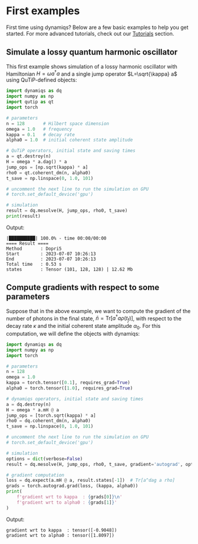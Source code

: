 # First examples

First time using dynamiqs? Below are a few basic examples to help you get started. For more advanced tutorials, check out our [Tutorials](../tutorials/index.md) section.

## Simulate a lossy quantum harmonic oscillator

This first example shows simulation of a lossy harmonic oscillator with Hamiltonian $H=\omega a^\dagger a$ and a single jump operator $L=\sqrt{\kappa} a$ using QuTiP-defined objects:

```python
import dynamiqs as dq
import numpy as np
import qutip as qt
import torch

# parameters
n = 128       # Hilbert space dimension
omega = 1.0   # frequency
kappa = 0.1   # decay rate
alpha0 = 1.0  # initial coherent state amplitude

# QuTiP operators, initial state and saving times
a = qt.destroy(n)
H = omega * a.dag() * a
jump_ops = [np.sqrt(kappa) * a]
rho0 = qt.coherent_dm(n, alpha0)
t_save = np.linspace(0, 1.0, 101)

# uncomment the next line to run the simulation on GPU
# torch.set_default_device('gpu')

# simulation
result = dq.mesolve(H, jump_ops, rho0, t_save)
print(result)
```

Output:

```shell
|██████████| 100.0% - time 00:00/00:00
==== Result ====
Method       : Dopri5
Start        : 2023-07-07 10:26:13
End          : 2023-07-07 10:26:13
Total time   : 0.53 s
states       : Tensor (101, 128, 128) | 12.62 Mb
```

## Compute gradients with respect to some parameters

Suppose that in the above example, we want to compute the gradient of the number of photons in the final state, $\bar{n} = \mathrm{Tr}[a^\dagger a \rho(t_f)]$, with respect to the decay rate $\kappa$ and the initial coherent state amplitude $\alpha_0$. For this computation, we will define the objects with dynamiqs:

```python
import dynamiqs as dq
import numpy as np
import torch

# parameters
n = 128
omega = 1.0
kappa = torch.tensor([0.1], requires_grad=True)
alpha0 = torch.tensor([1.0], requires_grad=True)

# dynamiqs operators, initial state and saving times
a = dq.destroy(n)
H = omega * a.mH @ a
jump_ops = [torch.sqrt(kappa) * a]
rho0 = dq.coherent_dm(n, alpha0)
t_save = np.linspace(0, 1.0, 101)

# uncomment the next line to run the simulation on GPU
# torch.set_default_device('gpu')

# simulation
options = dict(verbose=False)
result = dq.mesolve(H, jump_ops, rho0, t_save, gradient='autograd', options=options)

# gradient computation
loss = dq.expect(a.mH @ a, result.states[-1])  # Tr[a^dag a rho]
grads = torch.autograd.grad(loss, (kappa, alpha0))
print(
    f'gradient wrt to kappa  : {grads[0]}\n'
    f'gradient wrt to alpha0 : {grads[1]}'
)
```

Output:

```shell
gradient wrt to kappa  : tensor([-0.9048])
gradient wrt to alpha0 : tensor([1.8097])
```
